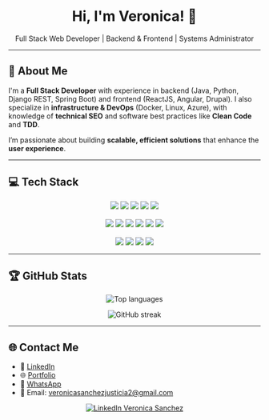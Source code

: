 <h1 align="center">Hi, I'm Veronica! 👋</h1>

<p align="center">
  Full Stack Web Developer | Backend & Frontend | Systems Administrator
</p>

---

## 🌟 About Me

I'm a **Full Stack Developer** with experience in backend (Java, Python, Django REST, Spring Boot) and frontend (ReactJS, Angular, Drupal). I also specialize in **infrastructure & DevOps** (Docker, Linux, Azure), with knowledge of **technical SEO** and software best practices like **Clean Code** and **TDD**.  

I’m passionate about building **scalable, efficient solutions** that enhance the **user experience**.

---

## 💻 Tech Stack

<p align="center">
  <!-- Backend -->
  <img src="https://img.shields.io/badge/Java-007396?style=for-the-badge&logo=java&logoColor=white" />
  <img src="https://img.shields.io/badge/SpringBoot-6DB33F?style=for-the-badge&logo=spring&logoColor=white" />
  <img src="https://img.shields.io/badge/Python-3776AB?style=for-the-badge&logo=python&logoColor=white" />
  <img src="https://img.shields.io/badge/Django-092E20?style=for-the-badge&logo=django&logoColor=white" />
  <img src="https://img.shields.io/badge/SQL-00758F?style=for-the-badge&logo=mysql&logoColor=white" />
  <br><br>
  <!-- Frontend -->
  <img src="https://img.shields.io/badge/React-61DAFB?style=for-the-badge&logo=react&logoColor=black" />
  <img src="https://img.shields.io/badge/Angular-DD0031?style=for-the-badge&logo=angular&logoColor=white" />
  <img src="https://img.shields.io/badge/HTML-E34F26?style=for-the-badge&logo=html5&logoColor=white" />
  <img src="https://img.shields.io/badge/CSS-1572B6?style=for-the-badge&logo=css3&logoColor=white" />
  <img src="https://img.shields.io/badge/JavaScript-F7DF1E?style=for-the-badge&logo=javascript&logoColor=black" />
  <img src="https://img.shields.io/badge/Drupal-0077C0?style=for-the-badge&logo=drupal&logoColor=white" />
  <br><br>
  <!-- DevOps & Tools -->
  <img src="https://img.shields.io/badge/Docker-2496ED?style=for-the-badge&logo=docker&logoColor=white" />
  <img src="https://img.shields.io/badge/Linux-FCC624?style=for-the-badge&logo=linux&logoColor=black" />
  <img src="https://img.shields.io/badge/Grafana-F46800?style=for-the-badge&logo=grafana&logoColor=white" />
  <img src="https://img.shields.io/badge/Azure-0089D6?style=for-the-badge&logo=microsoft-azure&logoColor=white" />
</p>

---

## 🏆 GitHub Stats

<p align="center">
  <img src="https://github-readme-stats.vercel.app/api/top-langs/?username=VeronicaSj&layout=compact&theme=radical" alt="Top languages" />
</p>

<p align="center">
  <img src="https://github-readme-streak-stats.herokuapp.com/?user=VeronicaSj&theme=radical" alt="GitHub streak" />
</p>

---

## 🌐 Contact Me

- 🔗 [LinkedIn](https://www.linkedin.com/in/ver%C3%B3nica-s%C3%A1nchez-justicia-825a7421a/)  
- 🌐 [Portfolio](https://veronicasj.github.io/Portfolio/)  
- 💬 [WhatsApp](https://wa.me/34644048205)  
- 💌 Email: veronicasanchezjusticia2@gmail.com  

<p align="center">
  <a href="https://www.linkedin.com/in/ver%C3%B3nica-s%C3%A1nchez-justicia-825a7421a/" target="_blank">
    <img src="https://img.shields.io/badge/🔗%20Connect%20on%20LinkedIn-0077B5?style=for-the-badge&logo=linkedin&logoColor=white" alt="LinkedIn Veronica Sanchez" />
  </a>
</p>
